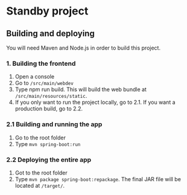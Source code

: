 # Standby project
## Building and deploying
You will need Maven and Node.js in order to build this project.
### 1. Building the frontend
1. Open a console
2. Go to `/src/main/webdev`
3. Type npm run build. This will build the web bundle at `/src/main/resources/static`.
4. If you only want to run the project locally, go to 2.1. If you want a production build, go to 2.2.
### 2.1 Building and running the app
1. Go to the root folder
2. Type  `mvn spring-boot:run`
### 2.2 Deploying the entire app
1. Got to the root folder
2. Type `mvn package spring-boot:repackage`. The final JAR file will be located at `/target/`.